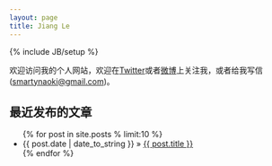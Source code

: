 ```yaml
---
layout: page
title: Jiang Le
---
```

{% include JB/setup %}

欢迎访问我的个人网站，欢迎在[Twitter](http://twitter.com/jiangle)或者[微博](http://weibo.com/smartynaoki)上关注我，或者给我写信(smartynaoki@gmail.com)。


## 最近发布的文章
<ul class="posts">
  {% for post in site.posts % limit:10 %}
    <li><span>{{ post.date | date_to_string }}</span> &raquo; <a href="{{ BASE_PATH }}{{ post.url }}">{{ post.title }}</a></li>
  {% endfor %}
</ul>


